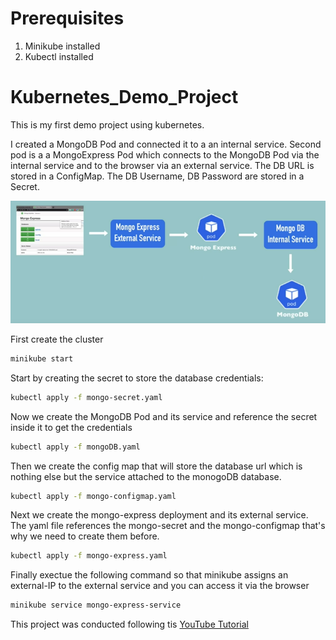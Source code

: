 # Prerequisites
<ol>
  <li>Minikube installed</li>
  <li>Kubectl installed</li>
</ol> 

# Kubernetes_Demo_Project
This is my first demo project using kubernetes.

I created a MongoDB Pod and connected it to a an internal service. 
Second pod is a a MongoExpress Pod which connects to the MongoDB Pod via the internal service and to the browser via an external service. 
The DB URL is stored in a ConfigMap.
The DB Username, DB Password are stored in a Secret.

![alt text](Diagram.png)


First create the cluster 
```bash
minikube start 
```
Start by creating the secret to store the database credentials:
```bash 
kubectl apply -f mongo-secret.yaml
```
Now we create the MongoDB Pod and its service and reference the secret inside it to get the credentials
```bash 
kubectl apply -f mongoDB.yaml
```
Then we create the config map that will store the database url which is nothing else but the service attached to the monogoDB database. 
```bash 
kubectl apply -f mongo-configmap.yaml
```
Next we create the mongo-express deployment and its external service. The yaml file references the mongo-secret and the mongo-configmap that's why we need to create them before. 
```bash 
kubectl apply -f mongo-express.yaml
```
Finally exectue the following command so that minikube assigns an external-IP to the external service and you can access it via the browser
```bash 
minikube service mongo-express-service
```
This project was conducted following tis [YouTube Tutorial](https://www.youtube.com/watch?v=X48VuDVv0do)
